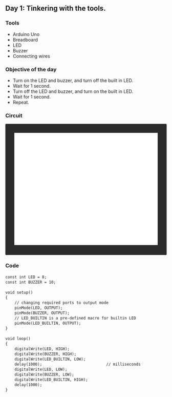 ## Day 1: Tinkering with the tools.

### Tools
- Arduino Uno
- Breadboard
- LED
- Buzzer
- Connecting wires

### Objective of the day
- Turn on the LED and buzzer, and turn off the built in LED.
- Wait for 1 second.
- Turn off the LED and buzzer, and turn on the built in LED.
- Wait for 1 second.
- Repeat.

### Circuit
<div style="background: #2b2b2b;border-radius: 0.2em;padding: 2em;">
    <img src="basic_tinkering.svg" width=500 alignment=center>
</div>

### Code
```
const int LED = 8;
const int BUZZER = 10;

void setup()
{
    // changing required ports to output mode
    pinMode(LED, OUTPUT);
    pinMode(BUZZER, OUTPUT);
    // LED_BUILTIN is a pre-defined macro for builtin LED
    pinMode(LED_BUILTIN, OUTPUT);
}

void loop()
{
    digitalWrite(LED, HIGH);
    digitalWrite(BUZZER, HIGH);
    digitalWrite(LED_BUILTIN, LOW);
    delay(1000);                            // milliseconds
    digitalWrite(LED, LOW);
    digitalWrite(BUZZER, LOW);
    digitalWrite(LED_BUILTIN, HIGH);
    delay(1000);
}
```